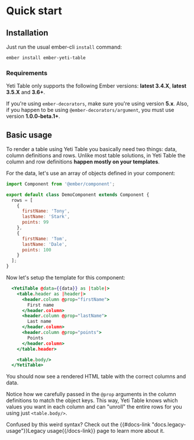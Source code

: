 # Quick start

## Installation

Just run the usual ember-cli `install` command:

```sh
ember install ember-yeti-table
```

### Requirements

Yeti Table only supports the following Ember versions: **latest 3.4.X**, **latest 3.5.X** and **3.6+**.

If you're using `ember-decorators`, make sure you're using version **5.x**.
Also, if you happen to be using `@ember-decorators/argument`, you must use version **1.0.0-beta.1+**.

## Basic usage

To render a table using Yeti Table you basically need two things: data, column definitions and rows.
Unlike most table solutions, in Yeti Table the column and row definitions **happen mostly on your templates**.

For the data, let's use an array of objects defined in your component:

```js
import Component from '@ember/component';

export default class DemoComponent extends Component {
  rows = [
    {
      firstName: 'Tony',
      lastName: 'Stark',
      points: 99
    },
    {
      firstName: 'Tom',
      lastName: 'Dale',
      points: 100
    }
  ];
}
```

Now let's setup the template for this component:

```hbs
  <YetiTable @data={{data}} as |table|>
    <table.header as |header|>
      <header.column @prop="firstName">
        First name
      </header.column>
      <header.column @prop="lastName">
        Last name
      </header.column>
      <header.column @prop="points">
        Points
      </header.column>
    </table.header>

    <table.body/>
  </YetiTable>
```

You should now see a rendered HTML table with the correct columns and data.

Notice how we carefully passed in the `@prop` arguments in the column definitions to match the object keys.
This way, Yeti Table knows which values you want in each column and can "unroll" the entire rows for you using just `<table.body/>`.

<aside>
  Confused by this weird syntax? Check out the {{#docs-link "docs.legacy-usage"}}Legacy usage{{/docs-link}} page to learn more about it.
</aside>
